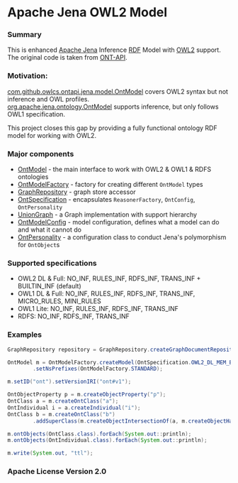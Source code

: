 # Apache Jena OWL2 Model


### Summary

This is enhanced [Apache Jena](https://github.com/apache/jena) Inference [RDF](https://www.w3.org/TR/rdf11-concepts/) Model with [OWL2](https://www.w3.org/TR/owl2-syntax/) support.
The original code is taken from [ONT-API](https://github.com/owlcs/ont-api).

### Motivation:

[com.github.owlcs.ontapi.jena.model.OntModel](https://github.com/owlcs/ont-api/blob/3.x.x/jena-impl/src/main/java/com/github/owlcs/ontapi/jena/model/OntModel.java)
covers OWL2 syntax but not inference and OWL profiles.     
[org.apache.jena.ontology.OntModel](https://github.com/apache/jena/blob/main/jena-core/src/main/java/org/apache/jena/ontology/OntModel.java) 
supports inference, but only follows OWL1 specification.

This project closes this gap by providing a fully functional ontology RDF model for working with OWL2. 

### Major components

- [OntModel](src/main/java/com/github/sszuev/jena/ontapi/model/OntModel.java) - the main interface to work with OWL2 & OWL1 & RDFS ontologies
- [OntModelFactory](src/main/java/com/github/sszuev/jena/ontapi/OntModelFactory.java) - factory for creating different `OntModel` types
- [GraphRepository](src/main/java/com/github/sszuev/jena/ontapi/GraphRepository.java) - graph store accessor
- [OntSpecification](src/main/java/com/github/sszuev/jena/ontapi/OntSpecification.java) - encapsulates `ReasonerFactory`, `OntConfig`, `OntPersonality`
- [UnionGraph](src/main/java/com/github/sszuev/jena/ontapi/UnionGraph.java) - a Graph implementation with support hierarchy
- [OntModelConfig](src/main/java/com/github/sszuev/jena/ontapi/OntModelConfig.java) - model configuration, defines what a model can do and what it cannot do
- [OntPersonality](src/main/java/com/github/sszuev/jena/ontapi/common/OntPersonality.java) - a configuration class
  to conduct Jena's polymorphism for `OntObject`s

### Supported specifications

- OWL2 DL & Full: NO_INF, RULES_INF, RDFS_INF, TRANS_INF + BUILTIN_INF (default)
- OWL1 DL & Full: NO_INF, RULES_INF, RDFS_INF, TRANS_INF, MICRO_RULES, MINI_RULES
- OWL1 Lite: NO_INF, RULES_INF, RDFS_INF, TRANS_INF
- RDFS: NO_INF, RDFS_INF, TRANS_INF

### Examples

```java
GraphRepository repository = GraphRepository.createGraphDocumentRepositoryMem();

OntModel m = OntModelFactory.createModel(OntSpecification.OWL2_DL_MEM_BUILTIN_INF, repository)
        .setNsPrefixes(OntModelFactory.STANDARD);

m.setID("ont").setVersionIRI("ont#v1");

OntObjectProperty p = m.createObjectProperty("p");
OntClass a = m.createOntClass("a");
OntIndividual i = a.createIndividual("i");
OntClass b = m.createOntClass("b")
        .addSuperClass(m.createObjectIntersectionOf(a, m.createObjectHasValue(p, i)));

m.ontObjects(OntClass.class).forEach(System.out::println);
m.ontObjects(OntIndividual.class).forEach(System.out::println);

m.write(System.out, "ttl");
```

### Apache License Version 2.0